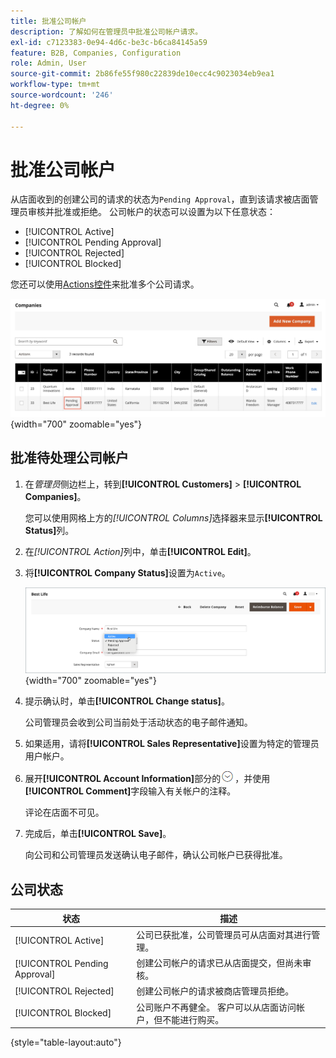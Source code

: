 ```yaml
---
title: 批准公司帐户
description: 了解如何在管理员中批准公司帐户请求。
exl-id: c7123383-0e94-4d6c-be3c-b6ca84145a59
feature: B2B, Companies, Configuration
role: Admin, User
source-git-commit: 2b86fe55f980c22839de10ecc4c9023034eb9ea1
workflow-type: tm+mt
source-wordcount: '246'
ht-degree: 0%

---
```


# 批准公司帐户

从店面收到的创建公司的请求的状态为`Pending Approval`，直到该请求被店面管理员审核并批准或拒绝。 公司帐户的状态可以设置为以下任意状态：

- [!UICONTROL Active]
- [!UICONTROL Pending Approval]
- [!UICONTROL Rejected]
- [!UICONTROL Blocked]

您还可以使用[Actions控件](account-company-manage.md)来批准多个公司请求。

![未决批准](./assets/companies-pending-approval.png){width="700" zoomable="yes"}

## 批准待处理公司帐户

1. 在&#x200B;_管理员_&#x200B;侧边栏上，转到&#x200B;**[!UICONTROL Customers]** > **[!UICONTROL Companies]**。

   您可以使用网格上方的&#x200B;_[!UICONTROL Columns]_&#x200B;选择器来显示&#x200B;**[!UICONTROL Status]**&#x200B;列。

1. 在&#x200B;_[!UICONTROL Action]_&#x200B;列中，单击&#x200B;**[!UICONTROL Edit]**。

1. 将&#x200B;**[!UICONTROL Company Status]**&#x200B;设置为`Active`。

   ![设置公司状态](./assets/company-status-active.png){width="700" zoomable="yes"}

1. 提示确认时，单击&#x200B;**[!UICONTROL Change status]**。

   公司管理员会收到公司当前处于活动状态的电子邮件通知。

1. 如果适用，请将&#x200B;**[!UICONTROL Sales Representative]**&#x200B;设置为特定的管理员用户帐户。

1. 展开&#x200B;**[!UICONTROL Account Information]**&#x200B;部分的![扩展选择器](../assets/icon-display-expand.png)，并使用&#x200B;**[!UICONTROL Comment]**&#x200B;字段输入有关帐户的注释。

   评论在店面不可见。

1. 完成后，单击&#x200B;**[!UICONTROL Save]**。

   向公司和公司管理员发送确认电子邮件，确认公司帐户已获得批准。

## 公司状态

| 状态 | 描述 |
|------------------|--------------------------------------------------------------------------------------------------------------------------------------------|
| [!UICONTROL Active] | 公司已获批准，公司管理员可从店面对其进行管理。 |
| [!UICONTROL Pending Approval] | 创建公司帐户的请求已从店面提交，但尚未审核。 |
| [!UICONTROL Rejected] | 创建公司帐户的请求被商店管理员拒绝。 |
| [!UICONTROL Blocked] | 公司账户不再健全。 客户可以从店面访问帐户，但不能进行购买。 |

{style="table-layout:auto"}
